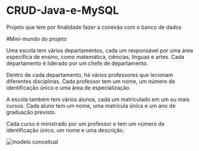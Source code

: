 # CRUD-Java-e-MySQL
 Projeto que tem por finalidade fazer a conexão com o banco de dados

 #Mini-mundo do projeto

 Uma escola tem vários departamentos, cada um responsável por uma área específica de ensino, como matemática, ciências, línguas e artes. Cada departamento é liderado por um chefe de departamento.

Dentro de cada departamento, há vários professores que lecionam diferentes disciplinas. Cada professor tem um nome, um número de identificação único e uma área de especialização.

A escola também tem vários alunos, cada um matriculado em um ou mais cursos. Cada aluno tem um nome, uma matrícula única e um ano de graduação previsto.

Cada curso é ministrado por um professor e tem um número de identificação único, um nome e uma descrição.

![modelo conceitual](Aula10/gatinho.jpg)






